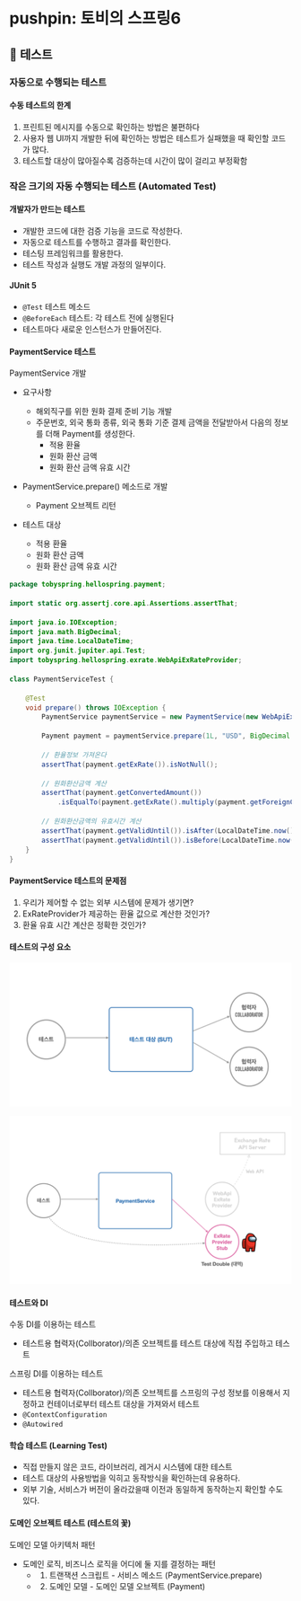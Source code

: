 # pushpin: 토비의 스프링6
## :seedling: 테스트

### 자동으로 수행되는 테스트
#### 수동 테스트의 한계
1. 프린트된 메시지를 수동으로 확인하는 방법은 불편하다
2. 사용자 웹 UI까지 개발한 뒤에 확인하는 방법은 테스트가 실패했을 때 확인할 코드가 많다.
3. 테스트할 대상이 많아질수록 검증하는데 시간이 많이 걸리고 부정확함

### 작은 크기의 자동 수행되는 테스트 (Automated Test)
#### 개발자가 만드는 테스트
- 개발한 코드에 대한 검증 기능을 코드로 작성한다.
- 자동으로 테스트를 수행하고 결과를 확인한다.
- 테스팅 프레임워크를 활용한다.
- 테스트 작성과 실행도 개발 과정의 일부이다.

#### JUnit 5
- `@Test` 테스트 메소드
- `@BeforeEach` 테스트: 각 테스트 전에 실행된다
- 테스트마다 새로운 인스턴스가 만들어진다.

#### PaymentService 테스트
PaymentService 개발
- 요구사항
  - 해외직구를 위한 원화 결제 준비 기능 개발
  - 주문번호, 외국 통화 종류, 외국 통화 기준 결제 금액을 전달받아서 다음의 정보를 더해 Payment를 생성한다.
    - 적용 환율 
    - 원화 환산 금액
    - 원화 환산 금액 유효 시간
- PaymentService.prepare() 메소드로 개발
  - Payment 오브젝트 리턴

- 테스트 대상
  - 적용 환율
  - 원화 환산 금액
  - 원화 환산 금액 유효 시간 

```java
package tobyspring.hellospring.payment;

import static org.assertj.core.api.Assertions.assertThat;

import java.io.IOException;
import java.math.BigDecimal;
import java.time.LocalDateTime;
import org.junit.jupiter.api.Test;
import tobyspring.hellospring.exrate.WebApiExRateProvider;

class PaymentServiceTest {

    @Test
    void prepare() throws IOException {
        PaymentService paymentService = new PaymentService(new WebApiExRateProvider());

        Payment payment = paymentService.prepare(1L, "USD", BigDecimal.TEN);

        // 환율정보 가져온다
        assertThat(payment.getExRate()).isNotNull();

        // 원화환산금액 계산
        assertThat(payment.getConvertedAmount())
            .isEqualTo(payment.getExRate().multiply(payment.getForeignCurrencyAmount()));

        // 원화환산금액의 유효시간 계산
        assertThat(payment.getValidUntil()).isAfter(LocalDateTime.now());
        assertThat(payment.getValidUntil()).isBefore(LocalDateTime.now().plusMinutes(30));
    }
}
```

#### PaymentService 테스트의 문제점
1. 우리가 제어할 수 없는 외부 시스템에 문제가 생기면?
2. ExRateProvider가 제공하는 환율 값으로 계산한 것인가?
3. 환율 유효 시간 계산은 정확한 것인가?

#### 테스트의 구성 요소

![](./images/015.png)

![](./images/016.png)

#### 테스트와 DI
수동 DI를 이용하는 테스트
- 테스트용 협력자(Collborator)/의존 오브젝트를 테스트 대상에 직접 주입하고 테스트

스프링 DI를 이용하는 테스트
- 테스트용 협력자(Collborator)/의존 오브젝트를 스프링의 구성 정보를 이용해서 지정하고 컨테이너로부터 테스트 대상을 가져와서 테스트
- `@ContextConfiguration`
- `@Autowired`

#### 학습 테스트 (Learning Test)
- 직접 만들지 않은 코드, 라이브러리, 레거시 시스템에 대한 테스트
- 테스트 대상의 사용방법을 익히고 동작방식을 확인하는데 유용하다.
- 외부 기술, 서비스가 버전이 올라갔을때 이전과 동일하게 동작하는지 확인할 수도 있다.

#### 도메인 오브젝트 테스트 (테스트의 꽃)
도메인 모델 아키텍처 패턴
- 도메인 로직, 비즈니스 로직을 어디에 둘 지를 결정하는 패턴
  - 1. 트랜잭션 스크립트 - 서비스 메소드 (PaymentService.prepare)
  - 2. 도메인 모델 - 도메인 모델 오브젝트 (Payment)